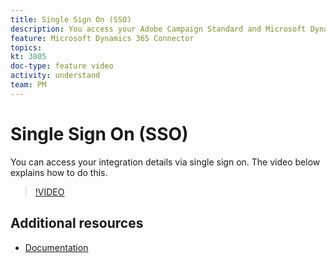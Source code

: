 ```yaml
---
title: Single Sign On (SSO)
description: You access your Adobe Campaign Standard and Microsoft Dynamics 365 integration details via single sign on. This video explains how to do this.
feature: Microsoft Dynamics 365 Connector
topics:
kt: 3805
doc-type: feature video
activity: understand
team: PM
---
```


# Single Sign On (SSO)

You can access your integration details via single sign on. The video below explains how to do this.

>[!VIDEO](https://video.tv.adobe.com/v/29254?quality=12)

## Additional resources

* [Documentation](https://docs.adobe.com/content/help/en/campaign-standard/using/integrating-with-adobe-cloud/campaign-and-microsoft-dynamics-365/working-with-campaign-standard-and-ms-dynamics/working-with-campaign-standard-and-microsoft-dynamics-365.html)
